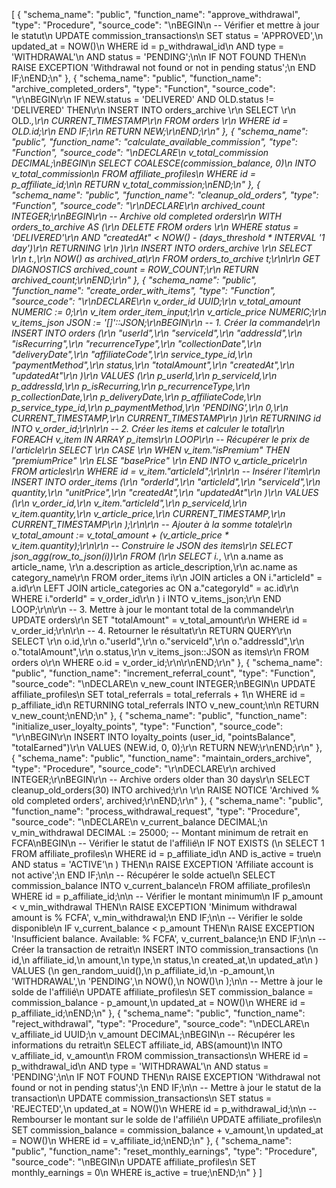 [
  {
    "schema_name": "public",
    "function_name": "approve_withdrawal",
    "type": "Procedure",
    "source_code": "\nBEGIN\n    -- Vérifier et mettre à jour le statut\n    UPDATE commission_transactions\n    SET status = 'APPROVED',\n        updated_at = NOW()\n    WHERE id = p_withdrawal_id\n    AND type = 'WITHDRAWAL'\n    AND status = 'PENDING';\n\n    IF NOT FOUND THEN\n        RAISE EXCEPTION 'Withdrawal not found or not in pending status';\n    END IF;\nEND;\n"
  },
  {
    "schema_name": "public",
    "function_name": "archive_completed_orders",
    "type": "Function",
    "source_code": "\r\nBEGIN\r\n    IF NEW.status = 'DELIVERED' AND OLD.status != 'DELIVERED' THEN\r\n        INSERT INTO orders_archive \r\n        SELECT \r\n            OLD.*,\r\n            CURRENT_TIMESTAMP\r\n        FROM orders \r\n        WHERE id = OLD.id;\r\n    END IF;\r\n    RETURN NEW;\r\nEND;\r\n"
  },
  {
    "schema_name": "public",
    "function_name": "calculate_available_commission",
    "type": "Function",
    "source_code": "\nDECLARE\n    v_total_commission DECIMAL;\nBEGIN\n    SELECT COALESCE(commission_balance, 0)\n    INTO v_total_commission\n    FROM affiliate_profiles\n    WHERE id = p_affiliate_id;\n\n    RETURN v_total_commission;\nEND;\n"
  },
  {
    "schema_name": "public",
    "function_name": "cleanup_old_orders",
    "type": "Function",
    "source_code": "\r\nDECLARE\r\n    archived_count INTEGER;\r\nBEGIN\r\n    -- Archive old completed orders\r\n    WITH orders_to_archive AS (\r\n        DELETE FROM orders \r\n        WHERE status = 'DELIVERED'\r\n        AND \"createdAt\" < NOW() - (days_threshold * INTERVAL '1 day')\r\n        RETURNING *\r\n    )\r\n    INSERT INTO orders_archive \r\n    SELECT \r\n        t.*,\r\n        NOW() as archived_at\r\n    FROM orders_to_archive t;\r\n\r\n    GET DIAGNOSTICS archived_count = ROW_COUNT;\r\n    RETURN archived_count;\r\nEND;\r\n"
  },
  {
    "schema_name": "public",
    "function_name": "create_order_with_items",
    "type": "Function",
    "source_code": "\r\nDECLARE\r\n    v_order_id UUID;\r\n    v_total_amount NUMERIC := 0;\r\n    v_item order_item_input;\r\n    v_article_price NUMERIC;\r\n    v_items_json JSON := '[]'::JSON;\r\nBEGIN\r\n    -- 1. Créer la commande\r\n    INSERT INTO orders (\r\n        \"userId\",\r\n        \"serviceId\",\r\n        \"addressId\",\r\n        \"isRecurring\",\r\n        \"recurrenceType\",\r\n        \"collectionDate\",\r\n        \"deliveryDate\",\r\n        \"affiliateCode\",\r\n        service_type_id,\r\n        \"paymentMethod\",\r\n        status,\r\n        \"totalAmount\",\r\n        \"createdAt\",\r\n        \"updatedAt\"\r\n    )\r\n    VALUES (\r\n        p_userId,\r\n        p_serviceId,\r\n        p_addressId,\r\n        p_isRecurring,\r\n        p_recurrenceType,\r\n        p_collectionDate,\r\n        p_deliveryDate,\r\n        p_affiliateCode,\r\n        p_service_type_id,\r\n        p_paymentMethod,\r\n        'PENDING',\r\n        0,\r\n        CURRENT_TIMESTAMP,\r\n        CURRENT_TIMESTAMP\r\n    )\r\n    RETURNING id INTO v_order_id;\r\n\r\n    -- 2. Créer les items et calculer le total\r\n    FOREACH v_item IN ARRAY p_items\r\n    LOOP\r\n        -- Récupérer le prix de l'article\r\n        SELECT \r\n            CASE \r\n                WHEN v_item.\"isPremium\" THEN \"premiumPrice\" \r\n                ELSE \"basePrice\" \r\n            END INTO v_article_price\r\n        FROM articles\r\n        WHERE id = v_item.\"articleId\";\r\n\r\n        -- Insérer l'item\r\n        INSERT INTO order_items (\r\n            \"orderId\",\r\n            \"articleId\",\r\n            \"serviceId\",\r\n            quantity,\r\n            \"unitPrice\",\r\n            \"createdAt\",\r\n            \"updatedAt\"\r\n        )\r\n        VALUES (\r\n            v_order_id,\r\n            v_item.\"articleId\",\r\n            p_serviceId,\r\n            v_item.quantity,\r\n            v_article_price,\r\n            CURRENT_TIMESTAMP,\r\n            CURRENT_TIMESTAMP\r\n        );\r\n\r\n        -- Ajouter à la somme totale\r\n        v_total_amount := v_total_amount + (v_article_price * v_item.quantity);\r\n\r\n        -- Construire le JSON des items\r\n        SELECT json_agg(row_to_json(i))\r\n        FROM (\r\n            SELECT i.*, \r\n                   a.name as article_name, \r\n                   a.description as article_description,\r\n                   ac.name as category_name\r\n            FROM order_items i\r\n            JOIN articles a ON i.\"articleId\" = a.id\r\n            LEFT JOIN article_categories ac ON a.\"categoryId\" = ac.id\r\n            WHERE i.\"orderId\" = v_order_id\r\n        ) i INTO v_items_json;\r\n    END LOOP;\r\n\r\n    -- 3. Mettre à jour le montant total de la commande\r\n    UPDATE orders\r\n    SET \"totalAmount\" = v_total_amount\r\n    WHERE id = v_order_id;\r\n\r\n    -- 4. Retourner le résultat\r\n    RETURN QUERY\r\n    SELECT \r\n        o.id,\r\n        o.\"userId\",\r\n        o.\"serviceId\",\r\n        o.\"addressId\",\r\n        o.\"totalAmount\",\r\n        o.status,\r\n        v_items_json::JSON as items\r\n    FROM orders o\r\n    WHERE o.id = v_order_id;\r\n\r\nEND;\r\n"
  },
  {
    "schema_name": "public",
    "function_name": "increment_referral_count",
    "type": "Function",
    "source_code": "\nDECLARE\n    v_new_count INTEGER;\nBEGIN\n    UPDATE affiliate_profiles\n    SET total_referrals = total_referrals + 1\n    WHERE id = p_affiliate_id\n    RETURNING total_referrals INTO v_new_count;\n\n    RETURN v_new_count;\nEND;\n"
  },
  {
    "schema_name": "public",
    "function_name": "initialize_user_loyalty_points",
    "type": "Function",
    "source_code": "\r\nBEGIN\r\n    INSERT INTO loyalty_points (user_id, \"pointsBalance\", \"totalEarned\")\r\n    VALUES (NEW.id, 0, 0);\r\n    RETURN NEW;\r\nEND;\r\n"
  },
  {
    "schema_name": "public",
    "function_name": "maintain_orders_archive",
    "type": "Procedure",
    "source_code": "\r\nDECLARE\r\n    archived INTEGER;\r\nBEGIN\r\n    -- Archive orders older than 30 days\r\n    SELECT cleanup_old_orders(30) INTO archived;\r\n    \r\n    RAISE NOTICE 'Archived % old completed orders', archived;\r\nEND;\r\n"
  },
  {
    "schema_name": "public",
    "function_name": "process_withdrawal_request",
    "type": "Procedure",
    "source_code": "\nDECLARE\n    v_current_balance DECIMAL;\n    v_min_withdrawal DECIMAL := 25000; -- Montant minimum de retrait en FCFA\nBEGIN\n    -- Vérifier le statut de l'affilié\n    IF NOT EXISTS (\n        SELECT 1 FROM affiliate_profiles\n        WHERE id = p_affiliate_id\n        AND is_active = true\n        AND status = 'ACTIVE'\n    ) THEN\n        RAISE EXCEPTION 'Affiliate account is not active';\n    END IF;\n\n    -- Récupérer le solde actuel\n    SELECT commission_balance INTO v_current_balance\n    FROM affiliate_profiles\n    WHERE id = p_affiliate_id;\n\n    -- Vérifier le montant minimum\n    IF p_amount < v_min_withdrawal THEN\n        RAISE EXCEPTION 'Minimum withdrawal amount is % FCFA', v_min_withdrawal;\n    END IF;\n\n    -- Vérifier le solde disponible\n    IF v_current_balance < p_amount THEN\n        RAISE EXCEPTION 'Insufficient balance. Available: % FCFA', v_current_balance;\n    END IF;\n\n    -- Créer la transaction de retrait\n    INSERT INTO commission_transactions (\n        id,\n        affiliate_id,\n        amount,\n        type,\n        status,\n        created_at,\n        updated_at\n    ) VALUES (\n        gen_random_uuid(),\n        p_affiliate_id,\n        -p_amount,\n        'WITHDRAWAL',\n        'PENDING',\n        NOW(),\n        NOW()\n    );\n\n    -- Mettre à jour le solde de l'affilié\n    UPDATE affiliate_profiles\n    SET commission_balance = commission_balance - p_amount,\n        updated_at = NOW()\n    WHERE id = p_affiliate_id;\nEND;\n"
  },
  {
    "schema_name": "public",
    "function_name": "reject_withdrawal",
    "type": "Procedure",
    "source_code": "\nDECLARE\n    v_affiliate_id UUID;\n    v_amount DECIMAL;\nBEGIN\n    -- Récupérer les informations du retrait\n    SELECT affiliate_id, ABS(amount)\n    INTO v_affiliate_id, v_amount\n    FROM commission_transactions\n    WHERE id = p_withdrawal_id\n    AND type = 'WITHDRAWAL'\n    AND status = 'PENDING';\n\n    IF NOT FOUND THEN\n        RAISE EXCEPTION 'Withdrawal not found or not in pending status';\n    END IF;\n\n    -- Mettre à jour le statut de la transaction\n    UPDATE commission_transactions\n    SET status = 'REJECTED',\n        updated_at = NOW()\n    WHERE id = p_withdrawal_id;\n\n    -- Rembourser le montant sur le solde de l'affilié\n    UPDATE affiliate_profiles\n    SET commission_balance = commission_balance + v_amount,\n        updated_at = NOW()\n    WHERE id = v_affiliate_id;\nEND;\n"
  },
  {
    "schema_name": "public",
    "function_name": "reset_monthly_earnings",
    "type": "Procedure",
    "source_code": "\nBEGIN\n    UPDATE affiliate_profiles\n    SET monthly_earnings = 0\n    WHERE is_active = true;\nEND;\n"
  }
]